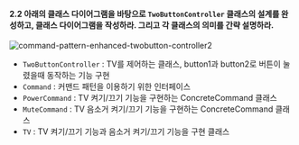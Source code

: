 #### 2.2 아래의 클래스 다이어그램을 바탕으로 `TwoButtonController` 클래스의 설계를 완성하고, 클래스 다이어그램을 작성하라. 그리고 각 클래스의 의미를 간략 설명하라.

![command-pattern-enhanced-twobutton-controller2](http://www.plantuml.com/plantuml/png/ZP7DRi8m48Jl-nHxJ4I3H8wexG7ELJb4t5rdaP0SBx9DGA9zzsx-I9mMjRaacfdzxCngexp7uiARSmXijso3OsF8uGq0vLcWfx3bgbAsJ7JtNk4QU-a9UoqVjRGV_6YHgvqZxwbCKadKV2mZD__XmXV0qGPo1wLfG8wteIlfSw0uhzk_sF65t3ZGvQTY4cgPAlRf8zOTzIRod3JHaag-PQYH_eOL-vwHdPhBl5j9R9WDAOilU536KsStr8Vk0jlfUOtL_CpVTfcztejSOpPiyV_H760Gdp-NowZKs9cK131jCHEm527CK4EqgSZv1W00)

- `TwoButtonController` : TV를 제어하는 클래스, button1과 button2로 버튼이 눌렸을때 동작하는 기능 구현
- `Command` : 커맨드 패턴을 이용하기 위한 인터페이스
- `PowerCommand` : TV 켜기/끄기 기능을 구현하는 ConcreteCommand 클래스
- `MuteCommand` : TV 음소거 켜기/끄기 기능을 구현하는 ConcreteCommand 클래스
- `TV` : TV 켜기/끄기 기능과 음소거 켜기/끄기 기능을 구현 클래스

